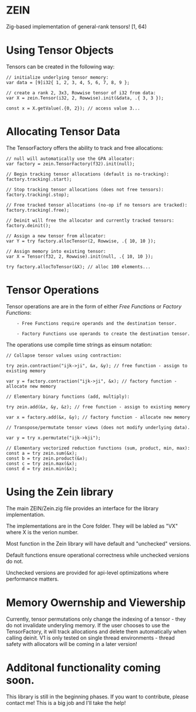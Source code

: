 # ZEIN
Zig-based implementation of general-rank tensors! [1, 64)

# Using Tensor Objects
Tensors can be created in the following way:

```zig
// initialize underlying tensor memory:
var data = [9]i32{ 1, 2, 3, 4, 5, 6, 7, 8, 9 };

// create a rank 2, 3x3, Rowwise tensor of i32 from data:
var X = zein.Tensor(i32, 2, Rowwise).init(&data, .{ 3, 3 });    

const x = X.getValue(.{0, 2}); // access value 3...
```

# Allocating Tensor Data
The TensorFactory offers the ability to track and free allocations:

```zig
// null will automatically use the GPA allocator:
var factory = zein.TensorFactory(f32).init(null);

// Begin tracking tensor allocations (default is no-tracking):
factory.tracking(.start);

// Stop tracking tensor allocations (does not free tensors):
factory.tracking(.stop);

// Free tracked tensor allocations (no-op if no tensors are tracked):
factory.tracking(.free);

// Deinit will free the allocator and currently tracked tensors:
factory.deinit();
````
```zig
// Assign a new tensor from allocator:
var Y = try factory.allocTensor(2, Rowwise, .{ 10, 10 });
```
```zig
// Assign memory into existing tensor:
var X = Tensor(f32, 2, Rowwise).init(null, .{ 10, 10 });

try factory.allocToTensor(&X); // alloc 100 elements...
````

# Tensor Operations
Tensor operations are are in the form of either _Free Functions_ or _Factory Functions_:

        - Free Functions require operands and the destination tensor.

        - Factory Functions use operands to create the destination tensor.

The operations use compile time strings as einsum notation:

```zig
// Collapse tensor values using contraction:

try zein.contraction("ijk->ji", &x, &y); // free function - assign to existing memory

var y = factory.contraction("ijk->ji", &x); // factory function - allocate new memory
```
```zig
// Elementary binary functions (add, multiply):

try zein.add(&x, &y, &z); // free function - assign to existing memory

var x = factory.add(&x, &y); // factory function - allocate new memory
```
```zig
// Transpose/permutate tensor views (does not modify underlying data).

var y = try x.permutate("ijk->kji");
```
```zig
// Elementary vectorized reduction functions (sum, product, min, max):
const a = try zein.sum(&x);
const b = try zein.product(&x);
const c = try zein.max(&x);
const d = try zein.min(&x);
```

# Using the Zein library
The main ZEIN/Zein.zig file provides an interface for the library implementation.

The implementations are in the Core folder. They will be labled as "VX" where X is the verion number.

Most function in the Zein library will have default and "unchecked" versions.

Default functions ensure operational correctness while unchecked versions do not.

Unchecked versions are provided for api-level optimizations where performance matters.

# Memory Owernship and Viewership
Currently, tensor permutations only change the indexing of a tensor - they do not
invalidate underyling memory. If the user chooses to use the TensorFactory,
it will track allocations and delete them automatically when calling deinit.
V1 is only tested on single thread environments - thread safety with allocators
will be coming in a later version!

# Additonal functionality coming soon.
This library is still in the beginning phases. If you want to contribute, please
contact me! This is a big job and I'll take the help!

